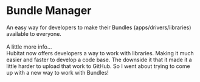 # Bundle Manager
An easy way for developers to make their Bundles (apps/drivers/libraries) available to everyone.
<br><br>
A little more info...<br>
Hubitat now offers developers a way to work with libraries. Making it much easier and faster to develop a code base. The downside it that it made it a little harder to upload that work to GitHub. So I went about trying to come up with a new way to work with Bundles!
